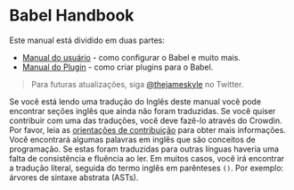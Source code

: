 # Babel Handbook

Este manual está dividido em duas partes:

  * [Manual do usuário](user-handbook.md) - como configurar o Babel e muito mais.
  * [Manual do Plugin](plugin-handbook.md) - como criar plugins para o Babel.

> Para futuras atualizações, siga [@thejameskyle](https://twitter.com/thejameskyle) no Twitter.

Se você está lendo uma tradução do Inglês deste manual você pode encontrar seções inglês que ainda não foram traduzidas. Se você quiser contribuir com uma das traduções, você deve fazê-lo através do Crowdin. Por favor, leia as [orientações de contribuição](/CONTRIBUTING.md) para obter mais informações. Você encontrará algumas palavras em inglês que são conceitos de programação. Se estas foram traduzidas para outras línguas haveria uma falta de consistência e fluência ao ler. Em muitos casos, você irá encontrar a tradução literal, seguida do termo inglês em parênteses `()`. Por exemplo: árvores de sintaxe abstrata (ASTs).